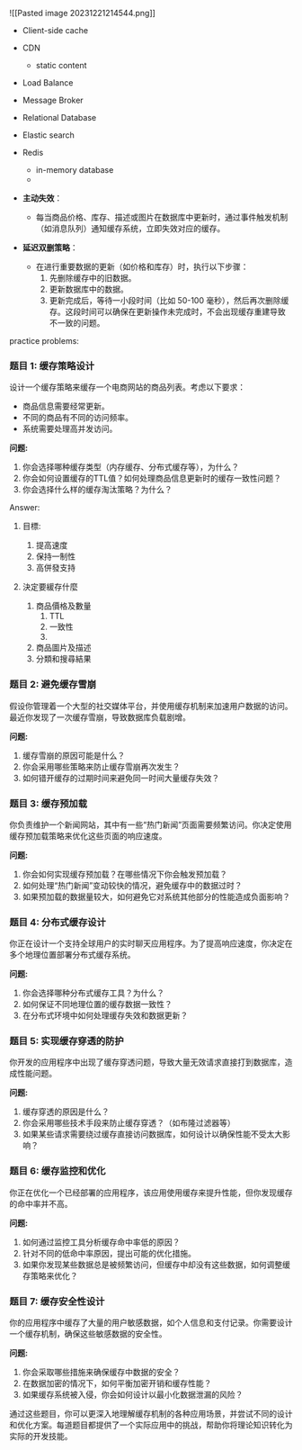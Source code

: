 
![[Pasted image 20231221214544.png]]

- Client-side cache
- CDN
	- static content
- Load Balance
- Message Broker
- Relational Database
- Elastic search
- Redis
	- in-memory database
	- 

- **主动失效**：
    - 每当商品价格、库存、描述或图片在数据库中更新时，通过事件触发机制（如消息队列）通知缓存系统，立即失效对应的缓存。
- **延迟双删策略**：
    - 在进行重要数据的更新（如价格和库存）时，执行以下步骤：
        1. 先删除缓存中的旧数据。
        2. 更新数据库中的数据。
        3. 更新完成后，等待一小段时间（比如 50-100 毫秒），然后再次删除缓存。这段时间可以确保在更新操作未完成时，不会出现缓存重建导致不一致的问题。


practice problems:
### 题目 1: 缓存策略设计

设计一个缓存策略来缓存一个电商网站的商品列表。考虑以下要求：

- 商品信息需要经常更新。
- 不同的商品有不同的访问频率。
- 系统需要处理高并发访问。

**问题:**

1. 你会选择哪种缓存类型（内存缓存、分布式缓存等），为什么？
2. 你会如何设置缓存的TTL值？如何处理商品信息更新时的缓存一致性问题？
3. 你会选择什么样的缓存淘汰策略？为什么？

Answer:
1. 目標:
	1. 提高速度
	2. 保持一制性
	3. 高併發支持

2. 決定要緩存什麼
	1. 商品價格及數量
		1. TTL
		2. 一致性
		3. 
	2. 商品圖片及描述
	3. 分類和搜尋結果
		


### 题目 2: 避免缓存雪崩

假设你管理着一个大型的社交媒体平台，并使用缓存机制来加速用户数据的访问。最近你发现了一次缓存雪崩，导致数据库负载剧增。

**问题:**

1. 缓存雪崩的原因可能是什么？
2. 你会采用哪些策略来防止缓存雪崩再次发生？
3. 如何错开缓存的过期时间来避免同一时间大量缓存失效？

### 题目 3: 缓存预加载

你负责维护一个新闻网站，其中有一些“热门新闻”页面需要频繁访问。你决定使用缓存预加载策略来优化这些页面的响应速度。

**问题:**

1. 你会如何实现缓存预加载？在哪些情况下你会触发预加载？
2. 如何处理“热门新闻”变动较快的情况，避免缓存中的数据过时？
3. 如果预加载的数据量较大，如何避免它对系统其他部分的性能造成负面影响？

### 题目 4: 分布式缓存设计

你正在设计一个支持全球用户的实时聊天应用程序。为了提高响应速度，你决定在多个地理位置部署分布式缓存系统。

**问题:**

1. 你会选择哪种分布式缓存工具？为什么？
2. 如何保证不同地理位置的缓存数据一致性？
3. 在分布式环境中如何处理缓存失效和数据更新？

### 题目 5: 实现缓存穿透的防护

你开发的应用程序中出现了缓存穿透问题，导致大量无效请求直接打到数据库，造成性能问题。

**问题:**

1. 缓存穿透的原因是什么？
2. 你会采用哪些技术手段来防止缓存穿透？（如布隆过滤器等）
3. 如果某些请求需要绕过缓存直接访问数据库，如何设计以确保性能不受太大影响？

### 题目 6: 缓存监控和优化

你正在优化一个已经部署的应用程序，该应用使用缓存来提升性能，但你发现缓存的命中率并不高。

**问题:**

1. 如何通过监控工具分析缓存命中率低的原因？
2. 针对不同的低命中率原因，提出可能的优化措施。
3. 如果你发现某些数据总是被频繁访问，但缓存中却没有这些数据，如何调整缓存策略来优化？

### 题目 7: 缓存安全性设计

你的应用程序中缓存了大量的用户敏感数据，如个人信息和支付记录。你需要设计一个缓存机制，确保这些敏感数据的安全性。

**问题:**

1. 你会采取哪些措施来确保缓存中数据的安全？
2. 在数据加密的情况下，如何平衡加密开销和缓存性能？
3. 如果缓存系统被入侵，你会如何设计以最小化数据泄漏的风险？

通过这些题目，你可以更深入地理解缓存机制的各种应用场景，并尝试不同的设计和优化方案。每道题目都提供了一个实际应用中的挑战，帮助你将理论知识转化为实际的开发技能。